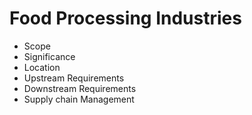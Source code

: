 # Food Processing Industries

- Scope
- Significance
- Location
- Upstream Requirements
- Downstream Requirements
- Supply chain Management